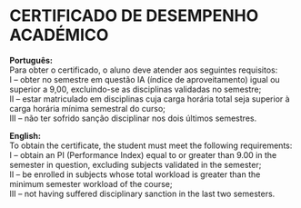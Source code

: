 # CERTIFICADO DE DESEMPENHO ACADÉMICO

**Português:**<br>
Para obter o certificado, o aluno deve atender aos seguintes requisitos:<br>
I – obter no semestre em questão IA (índice de aproveitamento) igual ou superior a 9,00, excluindo-se as disciplinas validadas no semestre;<br>
II – estar matriculado em disciplinas cuja carga horária total seja superior à carga horária mínima semestral do curso;<br>
III – não ter sofrido sanção disciplinar nos dois últimos semestres.<br>

**English:**<br>
To obtain the certificate, the student must meet the following requirements:<br>
I – obtain an PI (Performance Index) equal to or greater than 9.00 in the semester in question, excluding subjects validated in the semester; <br>
II – be enrolled in subjects whose total workload is greater than the minimum semester workload of the course;<br>
III – not having suffered disciplinary sanction in the last two semesters.
